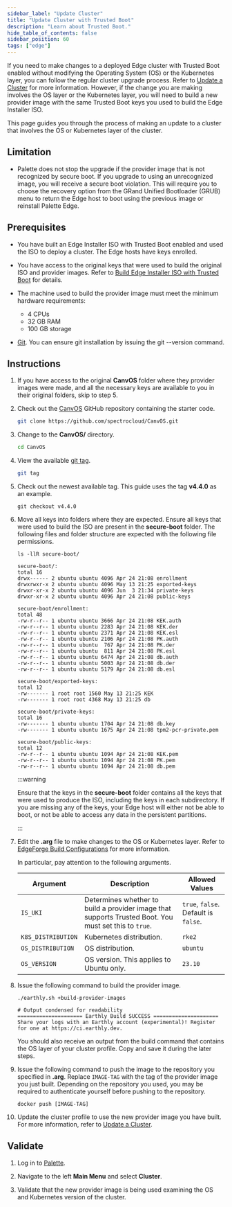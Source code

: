 ```yaml
---
sidebar_label: "Update Cluster"
title: "Update Cluster with Trusted Boot"
description: "Learn about Trusted Boot."
hide_table_of_contents: false
sidebar_position: 60
tags: ["edge"]
---
```


If you need to make changes to a deployed Edge cluster with Trusted Boot enabled without modifying the Operating System
(OS) or the Kubernetes layer, you can follow the regular cluster upgrade process. Refer to
[Update a Cluster](../../../cluster-management/cluster-updates.md) for more information. However, if the change you are
making involves the OS layer or the Kubernetes layer, you will need to build a new provider image with the same Trusted
Boot keys you used to build the Edge Installer ISO.

This page guides you through the process of making an update to a cluster that involves the OS or Kubernetes layer of
the cluster.

## Limitation

- Palette does not stop the upgrade if the provider image that is not recognized by secure boot. If you upgrade to using
  an unrecognized image, you will receive a secure boot violation. This will require you to choose the recovery option
  from the GRand Unified Bootloader (GRUB) menu to return the Edge host to boot using the previous image or reinstall
  Palette Edge.

## Prerequisites

- You have built an Edge Installer ISO with Trusted Boot enabled and used the ISO to deploy a cluster. The Edge hosts
  have keys enrolled.

- You have access to the original keys that were used to build the original ISO and provider images. Refer to
  [Build Edge Installer ISO with Trusted Boot](../edgeforge/build-trusted-iso.md) for details.

- The machine used to build the provider image must meet the minimum hardware requirements:

  - 4 CPUs
  - 32 GB RAM
  - 100 GB storage

- [Git](https://cli.github.com/manual/installation). You can ensure git installation by issuing the git --version
  command.

## Instructions

1. If you have access to the original **CanvOS** folder where they provider images were made, and all the necessary keys
   are available to you in their original folders, skip to step 5.

2. Check out the [CanvOS](https://github.com/spectrocloud/CanvOS) GitHub repository containing the starter code.

   ```bash
   git clone https://github.com/spectrocloud/CanvOS.git
   ```

3. Change to the **CanvOS/** directory.

   ```bash
   cd CanvOS
   ```

4. View the available [git tag](https://github.com/spectrocloud/CanvOS/tags).

   ```bash
   git tag
   ```

5. Check out the newest available tag. This guide uses the tag **v4.4.0** as an example.

   ```shell
   git checkout v4.4.0
   ```

6. Move all keys into folders where they are expected. Ensure all keys that were used to build the ISO are present in
   the **secure-boot** folder. The following files and folder structure are expected with the following file
   permissions.

   ```shell
   ls -llR secure-boot/
   ```

   ```shell hideClipboard
   secure-boot/:
   total 16
   drwx------ 2 ubuntu ubuntu 4096 Apr 24 21:08 enrollment
   drwxrwxr-x 2 ubuntu ubuntu 4096 May 13 21:25 exported-keys
   drwxr-xr-x 2 ubuntu ubuntu 4096 Jun  3 21:34 private-keys
   drwxr-xr-x 2 ubuntu ubuntu 4096 Apr 24 21:08 public-keys

   secure-boot/enrollment:
   total 48
   -rw-r--r-- 1 ubuntu ubuntu 3666 Apr 24 21:08 KEK.auth
   -rw-r--r-- 1 ubuntu ubuntu 2283 Apr 24 21:08 KEK.der
   -rw-r--r-- 1 ubuntu ubuntu 2371 Apr 24 21:08 KEK.esl
   -rw-r--r-- 1 ubuntu ubuntu 2106 Apr 24 21:08 PK.auth
   -rw-r--r-- 1 ubuntu ubuntu  767 Apr 24 21:08 PK.der
   -rw-r--r-- 1 ubuntu ubuntu  811 Apr 24 21:08 PK.esl
   -rw-r--r-- 1 ubuntu ubuntu 6474 Apr 24 21:08 db.auth
   -rw-r--r-- 1 ubuntu ubuntu 5003 Apr 24 21:08 db.der
   -rw-r--r-- 1 ubuntu ubuntu 5179 Apr 24 21:08 db.esl

   secure-boot/exported-keys:
   total 12
   -rw------- 1 root root 1560 May 13 21:25 KEK
   -rw------- 1 root root 4368 May 13 21:25 db

   secure-boot/private-keys:
   total 16
   -rw------- 1 ubuntu ubuntu 1704 Apr 24 21:08 db.key
   -rw------- 1 ubuntu ubuntu 1675 Apr 24 21:08 tpm2-pcr-private.pem

   secure-boot/public-keys:
   total 12
   -rw-r--r-- 1 ubuntu ubuntu 1094 Apr 24 21:08 KEK.pem
   -rw-r--r-- 1 ubuntu ubuntu 1094 Apr 24 21:08 PK.pem
   -rw-r--r-- 1 ubuntu ubuntu 1094 Apr 24 21:08 db.pem
   ```

   :::warning

   Ensure that the keys in the **secure-boot** folder contains all the keys that were used to produce the ISO, including
   the keys in each subdirectory. If you are missing any of the keys, your Edge host will either not be able to boot, or
   not be able to access any data in the persistent partitions.

   :::

7. Edit the **.arg** file to make changes to the OS or Kubernetes layer. Refer to
   [EdgeForge Build Configurations](../../edgeforge-workflow/palette-canvos/arg.md) for more information.

   In particular, pay attention to the following arguments.

   | **Argument**       | **Description**                                                                                       | **Allowed Values**                   |
   | ------------------ | ----------------------------------------------------------------------------------------------------- | ------------------------------------ |
   | `IS_UKI`           | Determines whether to build a provider image that supports Trusted Boot. You must set this to `true`. | `true`, `false`. Default is `false`. |
   | `K8S_DISTRIBUTION` | Kubernetes distribution.                                                                              | `rke2`                               |
   | `OS_DISTRIBUTION`  | OS distribution.                                                                                      | `ubuntu`                             |
   | `OS_VERSION`       | OS version. This applies to Ubuntu only.                                                              | `23.10`                              |

8. Issue the following command to build the provider image.

   ```shell
   ./earthly.sh +build-provider-images
   ```

   ```hideClipboard bash
   # Output condensed for readability
   ===================== Earthly Build SUCCESS =====================
   Share your logs with an Earthly account (experimental)! Register for one at https://ci.earthly.dev.
   ```

   You should also receive an output from the build command that contains the OS layer of your cluster profile. Copy and
   save it during the later steps.

9. Issue the following command to push the image to the repository you specified in **.arg**. Replace `IMAGE-TAG` with
   the tag of the provider image you just built. Depending on the repository you used, you may be required to
   authenticate yourself before pushing to the repository.

   ```shell
   docker push [IMAGE-TAG]
   ```

10. Update the cluster profile to use the new provider image you have built. For more information, refer to
    [Update a Cluster](../../../cluster-management/cluster-updates.md).

## Validate

1. Log in to [Palette](https://console.spectrocloud.com).

2. Navigate to the left **Main Menu** and select **Cluster**.

3. Validate that the new provider image is being used examining the OS and Kubernetes version of the cluster.
